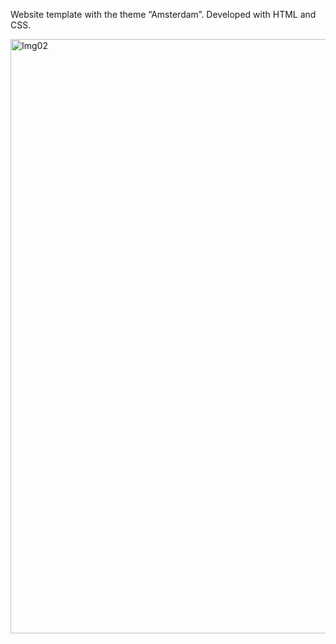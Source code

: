 Website template with the theme “Amsterdam”.
Developed with HTML and CSS.

<img width="951" alt="Img02" src="https://github.com/user-attachments/assets/a7394780-68b0-42f2-9db1-dc4b50054e18">

